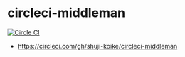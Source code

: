 # circleci-middleman

[![Circle CI](https://circleci.com/gh/shuji-koike/circleci-middleman/tree/master.svg?style=svg)](https://circleci.com/gh/shuji-koike/circleci-middleman/tree/master)

* https://circleci.com/gh/shuji-koike/circleci-middleman

